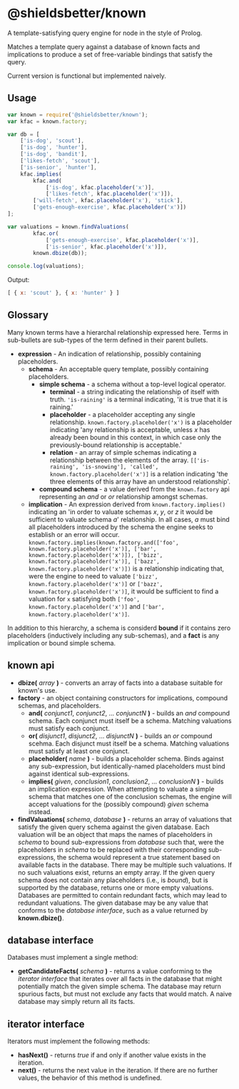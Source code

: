 @shieldsbetter/known
====================

A template-satisfying query engine for node in the style of Prolog.

Matches a template query against a database of known facts and implications to produce a set of free-variable bindings that satisfy the query.

Current version is functional but implemented naively.

Usage
-----

```javascript
var known = require('@shieldsbetter/known');
var kfac = known.factory;

var db = [
	['is-dog', 'scout'],
    ['is-dog', 'hunter'],
	['is-dog', 'bandit'],
	['likes-fetch', 'scout'],
	['is-senior', 'hunter'],
	kfac.implies(
		kfac.and(
			['is-dog', kfac.placeholder('x')],
			['likes-fetch', kfac.placeholder('x')]),
		['will-fetch', kfac.placeholder('x'), 'stick'],
		['gets-enough-exercise', kfac.placeholder('x')])
];

var valuations = known.findValuations(
		kfac.or(
			['gets-enough-exercise', kfac.placeholder('x')],
			['is-senior', kfac.placeholder('x')]),
		known.dbize(db));

console.log(valuations);
```

Output:

```javascript
[ { x: 'scout' }, { x: 'hunter' } ]
```

Glossary
--------
Many known terms have a hierarchal relationship expressed here.  Terms in sub-bullets are sub-types of the term defined in their parent bullets.

* **expression** - An indication of relationship, possibly containing placeholders.
	* **schema** - An acceptable query template, possibly containing placeholders.
		* **simple schema** - a schema without a top-level logical operator.
			* **terminal** - a string indicating the relationship of itself with truth.  `'is-raining'` is a terminal indicating, 'it is true that it is raining.'
			* **placeholder** - a placeholder accepting any single relationship.  `known.factory.placeholder('x')` is a placeholder indicating 'any relationship is acceptable, unless *x* has already been bound in this context, in which case only the previously-bound relationship is acceptable.'
			* **relation** - an array of simple schemas indicating a relationship between the elements of the array.  `[['is-raining', 'is-snowing'], 'called', known.factory.placeholder('x')]` is a relation indicating 'the three elements of this array have an understood relationship'.
		* **compound schema** - a value derived from the `known.factory` api representing an *and* or *or* relationship amongst schemas.
	* **implication** - An expression derived from `known.factory.implies()` indicating an 'in order to valuate schemas *x*, *y*, or *z* it would be sufficient to valuate schema *a*' relationship.  In all cases, *a* must bind all placeholders introduced by the schema the engine seeks to establish or an error will occur.  ``known.factory.implies(known.factory.and(['foo', known.factory.placeholder('x')], ['bar', known.factory.placeholder('x')]), ['bizz', known.factory.placeholder('x')], ['bazz', known.factory.placeholder('x')])`` is a relationship indicating that, were the engine to need to valuate `['bizz', known.factory.placeholder('x')]` or `['bazz', known.factory.placeholder('x')]`, it would be sufficient to find a valuation for `x` satisfying both `['foo', known.factory.placeholder('x')]` and `['bar', known.factory.placeholder('x')]`.

In addition to this hierarchy, a schema is considerd **bound** if it contains zero placeholders (inductively including any sub-schemas), and a **fact** is any implication or bound simple schema.


known api
---------
* **dbize(** *array* **)** - converts an array of facts into a database suitable for known's use.
* **factory** - an object containing constructors for implications, compound schemas, and placeholders.
	* **and(** *conjunct1*, *conjunct2*, ... *conjunctN* **)** - builds an *and* compound schema.  Each conjunct must itself be a schema.  Matching valuations must satisfy each conjunct.
	* **or(** *disjunct1*, *disjunct2*, ... *disjunctN* **)** - builds an *or* compound scehma.  Each disjunct must itself be a schema.  Matching valuations must satisfy at least one conjunct.
	* **placeholder(** *name* **)** - builds a placeholder schema.  Binds against any sub-expression, but identically-named placeholders must bind against identical sub-expressions.
	* **implies(** *given*, *conclusion1*, *conclusion2*, ... *conclusionN* **)** - builds an implication expression.  When attempting to valuate a simple schema that matches one of the conclusion schemas, the engine will accept valuations for the (possibly compound) *given* schema instead.
* **findValuations(** *schema*, *database* **)** - returns an array of valuations that satisfy the given query schema against the given database.  Each valuation will be an object that maps the names of placeholders in *schema* to bound sub-expressions from *database* such that, were the placeholders in *schema* to be replaced with their corresponding sub-expressions, the schema would represent a true statement based on available facts in the database.  There may be multiple such valuations.  If no such valuations exist, returns an empty array.  If the given query schema does not contain any placeholders (i.e., is *bound*), but is supported by the database, returns one or more empty valuations.  Databases are permitted to contain redundant facts, which may lead to redundant valuations.  The given database may be any value that conforms to the *database interface*, such as a value returned by **known.dbize()**.

database interface
------------------
Databases must implement a single method:
* **getCandidateFacts(** *schema* **)** - returns a value conforming to the *iterator interface* that iterates over all facts in the database that might potentially match the given simple schema.  The database may return spurious facts, but must not exclude any facts that would match.  A naive database may simply return all its facts.

iterator interface
------------------
Iterators must implement the following methods:
* **hasNext()** - returns *true* if and only if another value exists in the iteration.
* **next()** - returns the next value in the iteration.  If there are no further values, the behavior of this method is undefined.
